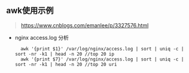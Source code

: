 ## awk使用示例
> https://www.cnblogs.com/emanlee/p/3327576.html

- nginx access.log 分析

		awk '{print $1}' /var/log/nginx/access.log | sort | uniq -c | sort -nr -k1 | head -n 20 //top 20 ip
        awk '{print $7}' /var/log/nginx/access.log | sort | uniq -c | sort -nr -k1 | head -n 20 //top 20 uri